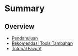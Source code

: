 # Summary

## Overview

* [Pendahuluan](README.md)
* [Rekomendasi Tools Tambahan](tes.md)
* [Tutorial Favorit](tutorial-favorit.md)

